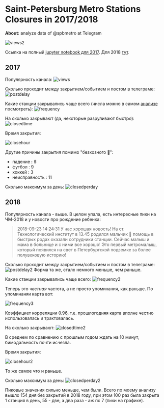 # Saint-Petersburg Metro Stations Closures in 2017/2018

**About:** analyze data of @spbmetro at Telegram

![views2](https://github.com/Amarchuk/closed-spb-metro/blob/master/imgs/view_stats2018.png "views2018")

Cсылка на полный [jupyter notebook для 2017](https://github.com/Amarchuk/closed-spb-metro/blob/master/closed_spb_metro2017.ipynb). 
Для 2018 [тут](https://github.com/Amarchuk/closed-spb-metro/blob/master/closed_spb_metro2018.ipynb).

## 2017

Популярность канала:
![views](https://github.com/Amarchuk/closed-spb-metro/blob/master/imgs/views.png "views")

Cколько проходит между закрытием/событием и постом в телеграме:
![postdelay](https://github.com/Amarchuk/closed-spb-metro/blob/master/imgs/delay.png "post delay")

Какие станции закрывались чаще всего (числа можно в самом [анализе](https://github.com/Amarchuk/closed-spb-metro/blob/master/closed_spb_metro2017.ipynb) посмотреть):
![frequency](https://github.com/Amarchuk/closed-spb-metro/blob/master/imgs/frequency.png "frequency")

На сколько закрывают (да, некоторые разруливают быстро):
![closedtime](https://github.com/Amarchuk/closed-spb-metro/blob/master/imgs/closedtime.png "closed time")

Время закрытия:

 ![closehour](https://github.com/Amarchuk/closed-spb-metro/blob/master/imgs/closehour.png "closed hour")

Другие причины закрытия помимо "безхозного :briefcase:":
- падение : 6
- футбол : 9
- хоккей : 3
- неисправность : 11

Сколько максимум за день:
![closedperday](https://github.com/Amarchuk/closed-spb-metro/blob/master/imgs/closedperday.png "closed per day")


## 2018

Популярность канала - выше. В целом упала, есть интересные пики на ЧМ-2018 и у новости про рождение ребенка:
>2018-09-23 14:24:31 У нас хорошая новость! На ст. Технологический институт в 13.45 родился мальчик 👶 помощь в быстрых родах оказали сотрудники станции. Сейчас малыш и мама в больнице и с ними все хорошо! Это первый метромалыш, который появился на свет в Петербургской  подземке за более полувековую историю!

Cколько проходит между закрытием/событием и постом в телеграме:
![postdelay2](https://github.com/Amarchuk/closed-spb-metro/blob/master/imgs/delay2018.png "post delay")
Форма та же, стало немного меньше, чем раньше.

Какие станции закрывались чаще всего:
![frequency2](https://github.com/Amarchuk/closed-spb-metro/blob/master/imgs/frequency2018.png "frequency")

Теперь это *честная* частота, а не просто упоминания, как раньше. По упоминаняи карта вот:

![frequency3](https://github.com/Amarchuk/closed-spb-metro/blob/master/imgs/mentions2018.png "mentions")

Коэффициет корреляции 0.96, т.е. прошлогодняя карта вполне честно использовалась и трактовалась.

На сколько закрывают:
![closedtime2](https://github.com/Amarchuk/closed-spb-metro/blob/master/imgs/closedtime2018.png "closed time")

В среднем по сравнению с прошлым годом ждать на 10 минут, бимодальность почти исчезла. 

Время закрытия:

 ![closehour2](https://github.com/Amarchuk/closed-spb-metro/blob/master/imgs/closehour2018.png "closed hour")

То же самое что и раньше.

Сколько максимум за день:
![closedperday2](https://github.com/Amarchuk/closed-spb-metro/blob/master/imgs/closedperday2018.png "closed per day")

Пиковые значения сильно меньше, чем были. Всего по моему анализу вышло 154 дня без закрытий в 2018 году, при этом 100 раз была закрыта 1 станция в день, 55 - две, а два раза - аж по 7 (пики на графике).
